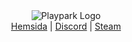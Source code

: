 <div align="center">
    <img src="https://playpark.se/images/logotype.png" alt="Playpark Logo"/>
</div>

<div align="center">
    <a href="https://playpark.se">Hemsida</a> | <a href="https://discord.gg/playpark">Discord</a> | <a href="https://steamcommunity.com/groups/playpark">Steam</a>
</div>
